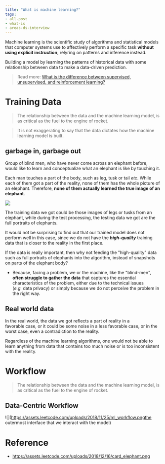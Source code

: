```yaml
---
title: "What is machine learning?"
tags:
- all-post
- what-is
- areas-ds-interview
---
```


Machine learning is the scientific study of algorithms and statistical models that computer systems use to affectively perform a specific task **without using explicit instruction**, relyring on patterns and inference instead.

Building a model by learning the patterns of historical data with some relationship between data to make a data-driven prediction.

> Read more: [What is the difference between supervised, unsupervised, and reinforcement learning?](difference-between-supervised-unsupervised-reinforcement-learning.md)

# Training Data

> The relationship between the data and the machine learning model, is as critical as the fuel to the engine of rocket.

> It is not exaggerating to say that the data dictates how the machine learning model is built.

## garbage in, garbage out

Group of blind men, who have never come across an elephant before, would like to learn and conceptualize what an elephant is like by touching it. 

Each man touches a part of the body, such as leg, tusk or tail _etc_. While each of them got a part of the reality, none of them has the whole picture of an elephant. Therefore, **none of them actually learned the true image of an elephant**.

![](https://assets.leetcode.com/uploads/2018/12/16/card_elephant.png)

The training data we got could be those images of legs or tusks from an elephant, while during the test processing, the testing data we got are the full portraits of elephants. 

It would not be surprising to find out that our trained model does not perform well in this case, since we do not have the _**high-quality**_ training data that is closer to the reality in the first place.

If the data is really important, then why not feeding the "high-quality" data such as full portraits of elephants into the algorithm, instead of snapshots on parts of the elephant body?
- Because, facing a problem, we or the machine, like the "blind-men", **often struggle to gather the data** that captures the essential characteristics of the problem, either due to the technical issues (_e.g._ data privacy) or simply because we do not perceive the problem in the right way.

## Real world data

In the real world, the data we got reflects a part of reality in a favorable case, or it could be some noise in a less favorable case, or in the worst case, even a contradiction to the reality. 

Regardless of the machine learning algorithms, one would not be able to learn anything from data that contains too much noise or is too inconsistent with the reality.

# Workflow

> The relationship between the data and the machine learning model, is as critical as the fuel to the engine of rocket.

## Data-Centric Workflow

![](https://assets.leetcode.com/uploads/2018/11/25/ml_workflow.pngthe outermost interface that we interact with the model)

# Reference

- https://assets.leetcode.com/uploads/2018/12/16/card_elephant.png